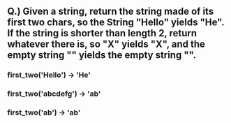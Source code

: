 ## Q.) Given a string, return the string made of its first two chars, so the String "Hello" yields "He". If the string is shorter than length 2, return whatever there is, so "X" yields "X", and the empty string "" yields the empty string "".

### first_two('Hello') → 'He'

### first_two('abcdefg') → 'ab'

### first_two('ab') → 'ab'
